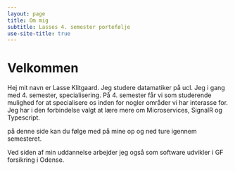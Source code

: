 ```yaml
---
layout: page
title: Om mig
subtitle: Lasses 4. semester portefølje
use-site-title: true
---
```


# Velkommen

Hej mit navn er Lasse Klitgaard. Jeg studere datamatiker på ucl. Jeg i gang med 4. semester, specialisering.
På 4. semester får vi som studerende mulighed for at specialisere os inden for nogler områder vi har interasse for. 
Jeg har i den forbindelse valgt at lære mere om Microservices, SignalR og Typescript. 

på denne side kan du følge med på mine op og ned ture igennem semesteret.

Ved siden af min uddannelse arbejder jeg også som software udvikler i GF forsikring i Odense. 

